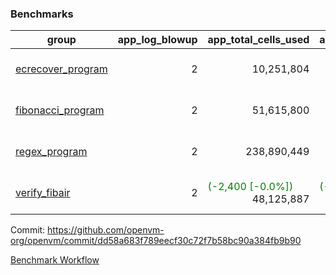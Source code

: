 ### Benchmarks
| group | app_log_blowup | app_total_cells_used | app_total_cycles | app_total_proof_time_ms | leaf_log_blowup | leaf_total_cells_used | leaf_total_cycles | leaf_total_proof_time_ms | max_segment_length | instance | alloc |
|---|---|---|---|---|---|---|---|---|---|---|---|
| [ ecrecover_program ](https://github.com/openvm-org/openvm/blob/benchmark-results/benchmarks-pr/1076/individual/ecrecover-dd58a683f789eecf30c72f7b58bc90a384fb9b90.md) | <div style='text-align: right'> 2 </div>  | <div style='text-align: right'> 10,251,804 </div>  | <div style='text-align: right'> 195,066 </div>  | <span style='color: green'>(-175.0 [-8.5%])</span><div style='text-align: right'> 1,879.0 </div>  | <div style='text-align: right'> - </div>  | <div style='text-align: right'> - </div>  | <div style='text-align: right'> - </div>  | <div style='text-align: right'> - </div>  | 1048476 | 64cpu-linux-arm64 | mimalloc |
| [ fibonacci_program ](https://github.com/openvm-org/openvm/blob/benchmark-results/benchmarks-pr/1076/individual/fibonacci-dd58a683f789eecf30c72f7b58bc90a384fb9b90.md) | <div style='text-align: right'> 2 </div>  | <div style='text-align: right'> 51,615,800 </div>  | <div style='text-align: right'> 3,000,274 </div>  | <span style='color: red'>(+19.0 [+0.3%])</span><div style='text-align: right'> 5,515.0 </div>  | <div style='text-align: right'> - </div>  | <div style='text-align: right'> - </div>  | <div style='text-align: right'> - </div>  | <div style='text-align: right'> - </div>  | 1048476 | 64cpu-linux-arm64 | mimalloc |
| [ regex_program ](https://github.com/openvm-org/openvm/blob/benchmark-results/benchmarks-pr/1076/individual/regex-dd58a683f789eecf30c72f7b58bc90a384fb9b90.md) | <div style='text-align: right'> 2 </div>  | <div style='text-align: right'> 238,890,449 </div>  | <div style='text-align: right'> 8,381,808 </div>  | <span style='color: red'>(+68.0 [+0.4%])</span><div style='text-align: right'> 17,223.0 </div>  | <div style='text-align: right'> - </div>  | <div style='text-align: right'> - </div>  | <div style='text-align: right'> - </div>  | <div style='text-align: right'> - </div>  | 1048476 | 64cpu-linux-arm64 | mimalloc |
| [ verify_fibair ](https://github.com/openvm-org/openvm/blob/benchmark-results/benchmarks-pr/1076/individual/verify_fibair-dd58a683f789eecf30c72f7b58bc90a384fb9b90.md) | <div style='text-align: right'> 2 </div>  | <span style='color: green'>(-2,400 [-0.0%])</span><div style='text-align: right'> 48,125,887 </div>  | <span style='color: green'>(-200 [-0.1%])</span><div style='text-align: right'> 397,094 </div>  | <span style='color: green'>(-56.0 [-1.7%])</span><div style='text-align: right'> 3,146.0 </div>  | <div style='text-align: right'> - </div>  | <div style='text-align: right'> - </div>  | <div style='text-align: right'> - </div>  | <div style='text-align: right'> - </div>  | 1048476 | 64cpu-linux-arm64 | mimalloc |


Commit: https://github.com/openvm-org/openvm/commit/dd58a683f789eecf30c72f7b58bc90a384fb9b90

[Benchmark Workflow](https://github.com/openvm-org/openvm/actions/runs/12346131131)
